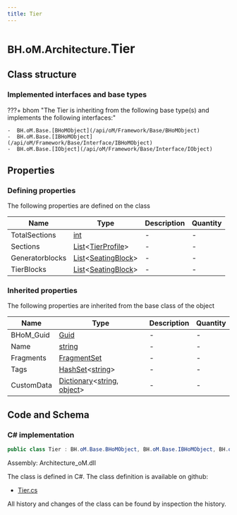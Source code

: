 ```yaml
---
title: Tier
---
```


# <small>BH.oM.Architecture.</small>**Tier**



## Class structure

### Implemented interfaces and base types

???+ bhom "The Tier is inheriting from the following base type(s) and implements the following interfaces:"

    -  BH.oM.Base.[BHoMObject](/api/oM/Framework/Base/BHoMObject)
    -  BH.oM.Base.[IBHoMObject](/api/oM/Framework/Base/Interface/IBHoMObject)
    -  BH.oM.Base.[IObject](/api/oM/Framework/Base/Interface/IObject)


## Properties



### Defining properties

The following properties are defined on the class

| Name             | Type             | Description      | Quantity         |
|------------------|------------------|------------------|------------------|
| TotalSections | [int](https://learn.microsoft.com/en-us/dotnet/api/System.Int32?view=netstandard-2.0) | - | - |
| Sections | [List](https://learn.microsoft.com/en-us/dotnet/api/System.Collections.Generic.List-1?view=netstandard-2.0)&lt;[TierProfile](/api/oM/Analytical/Architecture/Theatron/Elements/TierProfile)&gt; | - | - |
| Generatorblocks | [List](https://learn.microsoft.com/en-us/dotnet/api/System.Collections.Generic.List-1?view=netstandard-2.0)&lt;[SeatingBlock](/api/oM/Analytical/Architecture/Theatron/Elements/SeatingBlock)&gt; | - | - |
| TierBlocks | [List](https://learn.microsoft.com/en-us/dotnet/api/System.Collections.Generic.List-1?view=netstandard-2.0)&lt;[SeatingBlock](/api/oM/Analytical/Architecture/Theatron/Elements/SeatingBlock)&gt; | - | - |


### Inherited properties
The following properties are inherited from the base class of the object

| Name             | Type             | Description      | Quantity         |
|------------------|------------------|------------------|------------------|
| BHoM_Guid | [Guid](https://learn.microsoft.com/en-us/dotnet/api/System.Guid?view=netstandard-2.0) | - | - |
| Name | [string](https://learn.microsoft.com/en-us/dotnet/api/System.String?view=netstandard-2.0) | - | - |
| Fragments | [FragmentSet](/api/oM/Framework/Base/FragmentSet) | - | - |
| Tags | [HashSet](https://learn.microsoft.com/en-us/dotnet/api/System.Collections.Generic.HashSet-1?view=netstandard-2.0)&lt;[string](https://learn.microsoft.com/en-us/dotnet/api/System.String?view=netstandard-2.0)&gt; | - | - |
| CustomData | [Dictionary](https://learn.microsoft.com/en-us/dotnet/api/System.Collections.Generic.Dictionary-2?view=netstandard-2.0)&lt;[string](https://learn.microsoft.com/en-us/dotnet/api/System.String?view=netstandard-2.0), [object](https://learn.microsoft.com/en-us/dotnet/api/System.Object?view=netstandard-2.0)&gt; | - | - |


## Code and Schema

### C# implementation

``` C# title="C#"
public class Tier : BH.oM.Base.BHoMObject, BH.oM.Base.IBHoMObject, BH.oM.Base.IObject
```

Assembly: Architecture_oM.dll

The class is defined in C#. The class definition is available on github:

- [Tier.cs](https://github.com/BHoM/BHoM/blob/develop/Architecture_oM/Theatron\Elements\Tier.cs)

All history and changes of the class can be found by inspection the history.
